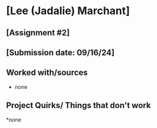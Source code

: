 # [Lee (Jadalie) Marchant]
## [Assignment #2]
## [Submission date: 09/16/24]
## Worked with/sources 
* none
## Project Quirks/ Things that don't work
*none
